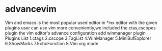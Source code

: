 advancevim
==========
Vim and emacs is the most popular used editor in *inx editor
with the given plugins user can use vim more conveniently,we included the ctas,cscopes plugin
the vim editor's advance configuration
add winmanager plugin
Plugins List
1.ctags
2.cscope
3.TagList
4.WinManager
5.MiniBufExplorer
6.ShowMarks
7.EchoFunction
8.Vim org mode
